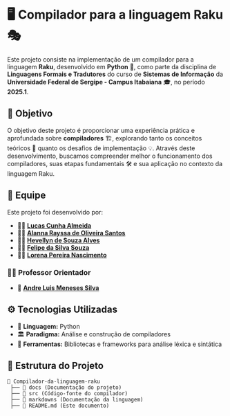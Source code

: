 # 🖥️ Compilador para a linguagem Raku 🎭  

Este projeto consiste na implementação de um compilador para a linguagem **Raku**, desenvolvido em **Python** 🐍, como parte da disciplina de **Linguagens Formais e Tradutores** do curso de **Sistemas de Informação** da **Universidade Federal de Sergipe - Campus Itabaiana** 🎓, no período **2025.1**.  

## 🎯 Objetivo  

O objetivo deste projeto é proporcionar uma experiência prática e aprofundada sobre **compiladores** 🏗️, explorando tanto os conceitos teóricos 📖 quanto os desafios de implementação 💡. Através deste desenvolvimento, buscamos compreender melhor o funcionamento dos compiladores, suas etapas fundamentais 🛠️ e sua aplicação no contexto da linguagem Raku.  

## 👥 Equipe  

Este projeto foi desenvolvido por:  
- 👨‍💻 [**Lucas Cunha Almeida**](https://github.com/LucasCunhaAlmeida)  
- 👩‍💻 [**Alanna Rayssa de Oliveira Santos**](https://github.com/alannarayssaa)  
- 👩‍💻 [**Hevellyn de Souza Alves**](https://github.com/heveeedesouza)  
- 👨‍💻 [**Felipe da Silva Souza**](https://github.com/Miyamura1101)  
- 👩‍💻 [**Lorena Pereira Nascimento**](https://github.com/Lorena-pn)  

### 👨‍🏫 Professor Orientador  
- 🏫 [**Andre Luis Meneses Silva**](https://github.com/andreluisms)  

## ⚙️ Tecnologias Utilizadas  

- 🐍 **Linguagem:** Python  
- 🏛️ **Paradigma:** Análise e construção de compiladores  
- 🔧 **Ferramentas:** Bibliotecas e frameworks para análise léxica e sintática  

## 📂 Estrutura do Projeto  

```plaintext
📂 Compilador-da-linguagem-raku  
 ├── 📁 docs (Documentação do projeto)  
 ├── 📁 src (Código-fonte do compilador)  
 ├── 📁 markdowns (Documentação da linguagem)  
 ├── 📜 README.md (Este documento)  
